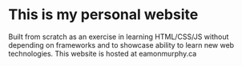 # This is my personal website
Built from scratch as an exercise in learning HTML/CSS/JS without depending on frameworks and to showcase ability to learn new web technologies. This website is hosted at eamonmurphy.ca
